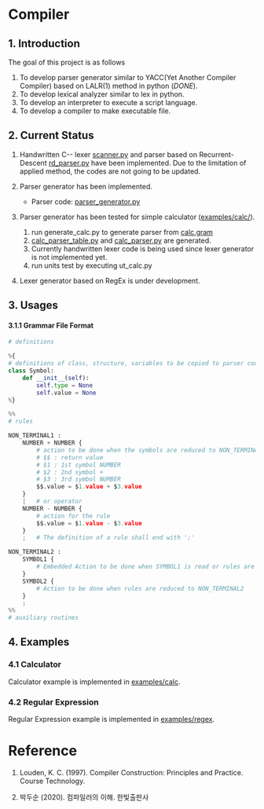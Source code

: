 # Compiler

## 1. Introduction
The goal of this project is as follows
1. To develop parser generator similar to YACC(Yet Another Compiler Compiler) based on LALR(1) method in python (*DONE*).
2. To develop lexical analyzer similar to lex in python.
3. To develop an interpreter to execute a script language.
4. To develop a compiler to make executable file.

## 2. Current Status

1. Handwritten C-- lexer [scanner.py](src/scanner.py) and parser based on Recurrent-Descent [rd_parser.py](src/rd_parser.py) have been implemented. Due to the limitation of applied method, the codes are not going to be updated.
2. Parser generator has been implemented.
   - Parser code: [parser_generator.py](src/parser_generator.py)

3. Parser generator has been tested for simple calculator ([examples/calc/](examples/calc)).
    1. run generate_calc.py to generate parser from [calc.gram](examples/calc/calc.gram)
    2. [calc_parser_table.py](examples/calc/calc_parser_table.py) and [calc_parser.py](examples/calc/calc_parser.py) are generated.
    3. Currently handwritten lexer code is being used since lexer generator is not implemented yet.
    4. run units test by executing ut_calc.py

4. Lexer generator based on RegEx is under development.

## 3. Usages
#### 3.1.1 Grammar File Format

```python
# definitions

%{
# definitions of class, structure, variables to be copied to parser code.
class Symbol:
    def __init__(self):
        self.type = None
        self.value = None
%}

%%
# rules

NON_TERMINAL1 : 
    NUMBER + NUMBER {
        # action to be done when the symbols are reduced to NON_TERMINAL1
        # $$ : return value
        # $1 : 1st symbol NUMBER
        # $2 : 2nd symbol +
        # $3 : 3rd symbol NUMBER
        $$.value = $1.value + $3.value
    }
    |   # or operator
    NUMBER - NUMBER {
        # action for the rule
        $$.value = $1.value - $3.value
    }
    ;   # The definition of a rule shall end with ';'

NON_TERMINAL2 : 
    SYMBOL1 {
        # Embedded Action to be done when SYMBOL1 is read or rules are reduced to SYMBOL1.
    }
    SYMBOL2 {
        # Action to be done when rules are reduced to NON_TERMINAL2
    }
    ;
%%
# auxiliary routines
```
## 4. Examples
### 4.1 Calculator

Calculator example is implemented in [examples/calc](examples/calc).

### 4.2 Regular Expression

Regular Expression example is implemented in [examples/regex](examples/regex).

# Reference

1. Louden, K. C. (1997). Compiler Construction: Principles and Practice. Course Technology.

2. 박두순 (2020). 컴파일러의 이해. 한빛출판사

